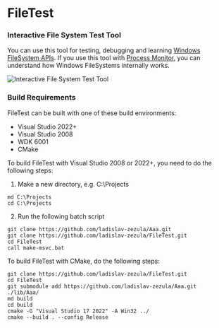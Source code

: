 FileTest
========

### Interactive File System Test Tool
You can use this tool for testing, debugging and learning [Windows FileSystem APIs](http://msdn.microsoft.com/en-us/library/windows/desktop/aa364232(v=vs.85).aspx).
If you use this tool with [Process Monitor](http://technet.microsoft.com/en-us/sysinternals/bb896645.aspx), you can understand how Windows FileSystems internally works.

![Interactive File System Test Tool](http://www.zezula.net/images/tools/filetest_github.png)

### Build Requirements
FileTest can be built with one of these build environments:
* Visual Studio 2022+
* Visual Studio 2008
* WDK 6001
* CMake

To build FileTest with Visual Studio 2008 or 2022+, you need to do the following steps:
1) Make a new directory, e.g. C:\Projects
```
md C:\Projects
cd C:\Projects
```
2) Run the following batch script
```
git clone https://github.com/ladislav-zezula/Aaa.git
git clone https://github.com/ladislav-zezula/FileTest.git
cd FileTest
call make-msvc.bat
```

To build FileTest with CMake, do the following steps:
```
git clone https://github.com/ladislav-zezula/FileTest.git
cd FileTest
git submodule add https://github.com/ladislav-zezula/Aaa.git ./lib/Aaa/
md build
cd build
cmake -G "Visual Studio 17 2022" -A Win32 ../
cmake --build . --config Release
```
